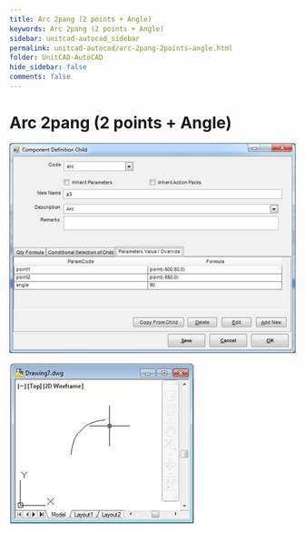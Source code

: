 ```yaml
---
title: Arc 2pang (2 points + Angle)
keywords: Arc 2pang (2 points + Angle)
sidebar: unitcad-autocad_sidebar
permalink: unitcad-autocad/arc-2pang-2points-angle.html
folder: UnitCAD-AutoCAD
hide_sidebar: false
comments: false
---
```

# Arc 2pang (2 points + Angle)


![](/images/arc2pang-component-def-child.jpg)

![](/images/arc2pang-drawing7.jpg)
